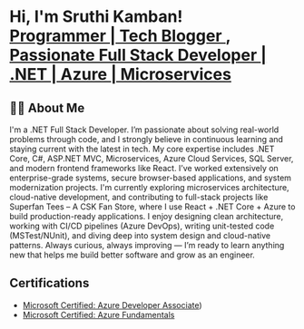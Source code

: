 <h1>Hi, I'm Sruthi Kamban! <br/><a href="https://github.com/skamban">Programmer | Tech Blogger </a>, <a href="https://www.linkedin.com/in/skamban/">Passionate Full Stack Developer | .NET | Azure | Microservices</a></h1>

<h2>👨‍💻 About Me</h2>
I'm a .NET Full Stack Developer. I’m passionate about solving real-world problems through code, and I strongly believe in continuous learning and staying current with the latest in tech.
My core expertise includes .NET Core, C#, ASP.NET MVC, Microservices, Azure Cloud Services, SQL Server, and modern frontend frameworks like React. I’ve worked extensively on enterprise-grade systems, secure browser-based applications, and system modernization projects.
 I'm currently exploring microservices architecture, cloud-native development, and contributing to full-stack projects like Superfan Tees – A CSK Fan Store, where I use React + .NET Core + Azure to build production-ready applications.
 I enjoy designing clean architecture, working with CI/CD pipelines (Azure DevOps), writing unit-tested code (MSTest/NUnit), and diving deep into system design and cloud-native patterns.
  Always curious, always improving — I’m ready to learn anything new that helps me build better software and grow as an engineer.

  <h2>Certifications</h2>

- [Microsoft Certified: Azure Developer Associate](https://www.credly.com/badges/18de8859-e629-4a0e-a8c3-716df2fc121c/linked_in_profile))
- [Microsoft Certified: Azure Fundamentals](https://www.credly.com/badges/ce48a3da-9541-4252-ad4e-dec2ea63b966/linked_in_profile)

<!--<h2>Connect with me:</h2>

[<img align="left" alt="JoshMadakor | YouTube" width="22px" src="https://cdn.jsdelivr.net/npm/simple-icons@v3/icons/youtube.svg" />][youtube]
[<img align="left" alt="JoshMadakor | Twitter" width="22px" src="https://cdn.jsdelivr.net/npm/simple-icons@v3/icons/twitter.svg" />][twitter]
[<img align="left" alt="JoshMadakor | LinkedIn" width="22px" src="https://cdn.jsdelivr.net/npm/simple-icons@v3/icons/linkedin.svg" />][linkedin]
[<img align="left" alt="JoshMadakor | Instagram" width="22px" src="https://cdn.jsdelivr.net/npm/simple-icons@v3/icons/instagram.svg" />][instagram]

[twitter]: https://twitter.com/joshmadakor
[youtube]: https://www.youtube.com/c/joshmadakor
[instagram]: https://www.instagram.com/joshmadakor/
[linkedin]: https://linkedin.com/in/joshmadakor
-->

<!--
**joshmadakor1/joshmadakor1** is a ✨ _special_ ✨ repository because its `README.md` (this file) appears on your GitHub profile.

Here are some ideas to get you started:

- 🔭 I’m currently working on ...
- 🌱 I’m currently learning ...
- 👯 I’m looking to collaborate on ...
- 🤔 I’m looking for help with ...
- 💬 Ask me about ...
- 📫 How to reach me: ...
- 😄 Pronouns: ...
- ⚡ Fun fact: ...
-->

<!--
**skamban/skamban** is a ✨ _special_ ✨ repository because its `README.md` (this file) appears on your GitHub profile.

Here are some ideas to get you started:

- 🔭 I’m currently working on ...
- 🌱 I’m currently learning ...
- 👯 I’m looking to collaborate on ...
- 🤔 I’m looking for help with ...
- 💬 Ask me about ...
- 📫 How to reach me: ...
- 😄 Pronouns: ...
- ⚡ Fun fact: ...
-->
